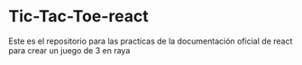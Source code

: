# Tic-Tac-Toe-react
Este es el repositorio para las practicas de la documentación oficial de react para crear un juego de 3 en raya
